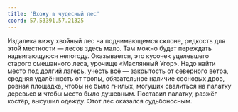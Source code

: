 ```yaml
---
title: 'Вхожу в чудесный лес'
coord: 57.53391,57.21325
---
```


Издалека вижу хвойный лес на поднимающемся склоне, редкость для этой местности — лесов здесь мало. Там можно будет переждать надвигающуюся непогоду. Оказывается, это кусочек уцелевшего старого смешанного леса, урочище «Маслянный Угор». Надо найти место под долгий лагерь, учесть всё — закрытость от северного ветра, средняя удалённость от тропы, обязательное наличие сосновых дров, ровная площадка, чтобы не было гнилых, могущих свалиться на палатку деревьев и чтобы место было душевным. Поставил палатку, разжёг костёр, высушил одежду. Этот лес оказался судьбоносным.
